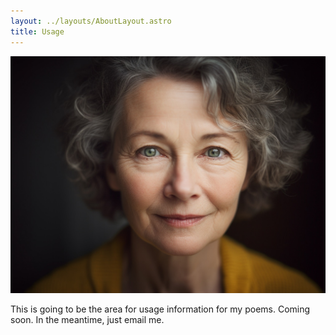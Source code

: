 ```yaml
---
layout: ../layouts/AboutLayout.astro
title: Usage
---
```

![Valerie Ward](../assets/images/valeriewardprofile.jpg)

This is going to be the area for usage information for my poems.  Coming soon.  In the meantime, just email me.